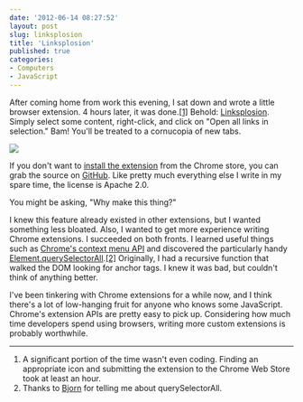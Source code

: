 ```yaml
---
date: '2012-06-14 08:27:52'
layout: post
slug: linksplosion
title: 'Linksplosion'
published: true
categories:
- Computers
- JavaScript
---
```


After coming home from work this evening, I sat down and wrote a little browser extension. 4 hours later, it was done.[\[1\]](#ref_1) Behold: [Linksplosion](https://chrome.google.com/webstore/detail/kobgjacjhaakkgpakjkocgoemmcgcjkj). Simply select some content, right-click, and click on "Open all links in selection." Bam! You'll be treated to a cornucopia of new tabs.

![](/images/linksplosion_screenshot.png)

If you don't want to [install the extension](https://chrome.google.com/webstore/detail/kobgjacjhaakkgpakjkocgoemmcgcjkj) from the Chrome store, you can grab the source on [GitHub](https://github.com/ggreer/linksplosion). Like pretty much everything else I write in my spare time, the license is Apache 2.0.

You might be asking, "Why make this thing?"

I knew this feature already existed in other extensions, but I wanted something less bloated. Also, I wanted to get more experience writing Chrome extensions. I succeeded on both fronts. I learned useful things such as [Chrome's context menu API](http://code.google.com/chrome/extensions/contextMenus.html) and discovered the particularly handy [Element.querySelectorAll](https://developer.mozilla.org/en/DOM/Element.querySelectorAll).[\[2\]](#ref_2) Originally, I had a recursive function that walked the DOM looking for anchor tags. I knew it was bad, but couldn't think of anything better.

I've been tinkering with Chrome extensions for a while now, and I think there's a lot of low-hanging fruit for anyone who knows some JavaScript. Chrome's extension APIs are pretty easy to pick up. Considering how much time developers spend using browsers, writing more custom extensions is probably worthwhile.

---
<a name="ref_1"> </a>
1. A significant portion of the time wasn't even coding. Finding an appropriate icon and submitting the extension to the Chrome Web Store took at least an hour.
<a name="ref_2"> </a>
2. Thanks to [Bjorn](http://bjorn.tipling.com/) for telling me about querySelectorAll.